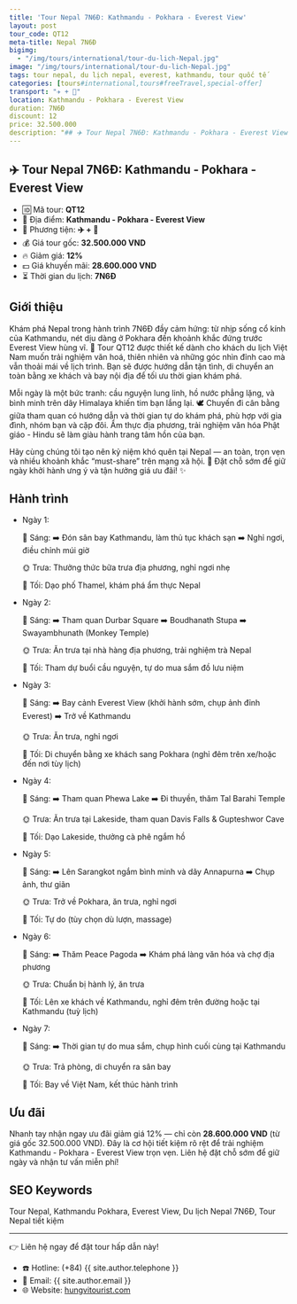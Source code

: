 ```yaml
---
title: 'Tour Nepal 7N6Đ: Kathmandu - Pokhara - Everest View'
layout: post
tour_code: QT12
meta-title: Nepal 7N6Đ
bigimg:
  - "/img/tours/international/tour-du-lich-Nepal.jpg"
image: "/img/tours/international/tour-du-lich-Nepal.jpg"
tags: tour nepal, du lịch nepal, everest, kathmandu, tour quốc tế
categories: [tours#international,tours#freeTravel,special-offer]
transport: "✈️ + 🚌"
location: Kathmandu - Pokhara - Everest View
duration: 7N6Đ
discount: 12
price: 32.500.000
description: "## ✈️ Tour Nepal 7N6Đ: Kathmandu - Pokhara - Everest View"
---
```


## ✈️ Tour Nepal 7N6Đ: Kathmandu - Pokhara - Everest View 

- 🆔 Mã tour: **QT12**
- 📍 Địa điểm: **Kathmandu - Pokhara - Everest View**
- 🚗 Phương tiện: **✈️ + 🚌**
- 💰 Giá tour gốc: **32.500.000 VND**
- 🔥 Giảm giá: **12%**
- 💵 Giá khuyến mãi: **28.600.000 VND**
- ⏳ Thời gian du lịch: **7N6Đ**

## Giới thiệu
Khám phá Nepal trong hành trình 7N6Đ đầy cảm hứng: từ nhịp sống cổ kính của Kathmandu, nét dịu dàng ở Pokhara đến khoảnh khắc đứng trước Everest View hùng vĩ. 🌄 Tour QT12 được thiết kế dành cho khách du lịch Việt Nam muốn trải nghiệm văn hoá, thiên nhiên và những góc nhìn đỉnh cao mà vẫn thoải mái về lịch trình. Bạn sẽ được hướng dẫn tận tình, di chuyển an toàn bằng xe khách và bay nội địa để tối ưu thời gian khám phá.

Mỗi ngày là một bức tranh: cầu nguyện lung linh, hồ nước phẳng lặng, và bình minh trên dãy Himalaya khiến tim bạn lắng lại. 🕊️ Chuyến đi cân bằng giữa tham quan có hướng dẫn và thời gian tự do khám phá, phù hợp với gia đình, nhóm bạn và cặp đôi. Ẩm thực địa phương, trải nghiệm văn hóa Phật giáo - Hindu sẽ làm giàu hành trang tâm hồn của bạn.

Hãy cùng chúng tôi tạo nên kỷ niệm khó quên tại Nepal — an toàn, trọn vẹn và nhiều khoảnh khắc “must-share” trên mạng xã hội. 📸 Đặt chỗ sớm để giữ ngày khởi hành ưng ý và tận hưởng giá ưu đãi! ✨

## Hành trình
- Ngày 1:

  🌅 Sáng: ➡️ Đón sân bay Kathmandu, làm thủ tục khách sạn ➡️ Nghỉ ngơi, điều chỉnh múi giờ  

  🌞 Trưa: Thưởng thức bữa trưa địa phương, nghỉ ngơi nhẹ  

  🌙 Tối: Dạo phố Thamel, khám phá ẩm thực Nepal
- Ngày 2:

  🌅 Sáng: ➡️ Tham quan Durbar Square ➡️ Boudhanath Stupa ➡️ Swayambhunath (Monkey Temple)  

  🌞 Trưa: Ăn trưa tại nhà hàng địa phương, trải nghiệm trà Nepal  

  🌙 Tối: Tham dự buổi cầu nguyện, tự do mua sắm đồ lưu niệm
- Ngày 3:

  🌅 Sáng: ➡️ Bay cảnh Everest View (khởi hành sớm, chụp ảnh đỉnh Everest) ➡️ Trở về Kathmandu  

  🌞 Trưa: Ăn trưa, nghỉ ngơi  

  🌙 Tối: Di chuyển bằng xe khách sang Pokhara (nghỉ đêm trên xe/hoặc đến nơi tùy lịch)
- Ngày 4:

  🌅 Sáng: ➡️ Tham quan Phewa Lake ➡️ Đi thuyền, thăm Tal Barahi Temple  

  🌞 Trưa: Ăn trưa tại Lakeside, tham quan Davis Falls & Gupteshwor Cave  

  🌙 Tối: Dạo Lakeside, thưởng cà phê ngắm hồ
- Ngày 5:

  🌅 Sáng: ➡️ Lên Sarangkot ngắm bình minh và dãy Annapurna ➡️ Chụp ảnh, thư giãn  

  🌞 Trưa: Trở về Pokhara, ăn trưa, nghỉ ngơi  

  🌙 Tối: Tự do (tùy chọn dù lượn, massage)
- Ngày 6:

  🌅 Sáng: ➡️ Thăm Peace Pagoda ➡️ Khám phá làng văn hóa và chợ địa phương  

  🌞 Trưa: Chuẩn bị hành lý, ăn trưa  

  🌙 Tối: Lên xe khách về Kathmandu, nghỉ đêm trên đường hoặc tại Kathmandu (tuỳ lịch)
- Ngày 7:

  🌅 Sáng: ➡️ Thời gian tự do mua sắm, chụp hình cuối cùng tại Kathmandu  

  🌞 Trưa: Trả phòng, di chuyển ra sân bay  

  🌙 Tối: Bay về Việt Nam, kết thúc hành trình

## Ưu đãi
Nhanh tay nhận ngay ưu đãi giảm giá 12% — chỉ còn **28.600.000 VND** (từ giá gốc 32.500.000 VND). Đây là cơ hội tiết kiệm rõ rệt để trải nghiệm Kathmandu - Pokhara - Everest View trọn vẹn. Liên hệ đặt chỗ sớm để giữ ngày và nhận tư vấn miễn phí!

## SEO Keywords
Tour Nepal, Kathmandu Pokhara, Everest View, Du lịch Nepal 7N6Đ, Tour Nepal tiết kiệm

---

👉 Liên hệ ngay để đặt tour hấp dẫn này!

- ☎️ Hotline: (+84) {{ site.author.telephone }}
- 📧 Email: {{ site.author.email }}
- 🌐 Website: [hungvitourist.com](https://hungvitourist.com)

